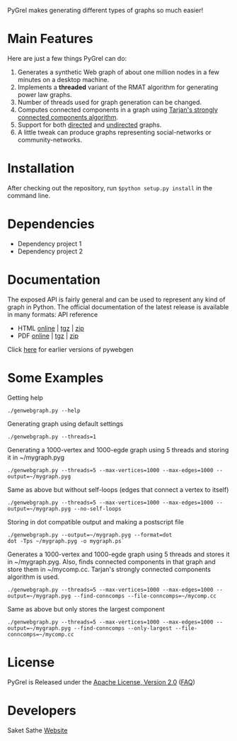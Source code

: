 PyGrel makes generating different types of graphs so much easier! 

Main Features
=============

Here are just a few things PyGrel can do:

  1.  Generates a synthetic Web graph of about one million nodes in a few minutes on a desktop machine. 
  2.  Implements a **threaded** variant of the RMAT algorithm for generating power law graphs. 
  3.  Number of threads used for graph generation can be changed. 
  4.  Computes connected components in a graph using [Tarjan's strongly connected components algorithm](http://en.wikipedia.org/wiki/Tarjan's_strongly_connected_components_algorithm). 
  5.  Support for both [directed](http://en.wikipedia.org/wiki/Graph_(mathematics)#Directed_graph) and [undirected](http://en.wikipedia.org/wiki/Graph_(mathematics)#Undirected_graph) graphs. 
  6.  A little tweak can produce graphs representing social-networks or community-networks. 

Installation
============

After checking out the repository, run `$python setup.py install` in the command line.

Dependencies
============

- Dependency project 1
- Dependency project 2

Documentation
=============

The exposed API is fairly general and can be used to represent any kind of graph in Python.
The official documentation of the latest release is available in many formats:
API reference
-	HTML [online](http://pywebgraph.sourceforge.net/doc/pywebgraph-2.72-api-html/index.html) | [tgz](putlink) | [zip](putlink)
- 	PDF  [online](http://pywebgraph.sourceforge.net/doc/pywebgraph-2.72-api-html/index.html) | [tgz](putlink) | [zip](putlink)

Click [here](putlink) for earlier versions of pywebgen
  
Some Examples
=============

Getting help
```
./genwebgraph.py --help
```
Generating graph using default settings
```
./genwebgraph.py --threads=1
```
Generating a 1000-vertex and 1000-egde graph using 5 threads and storing it in ~/mygraph.pyg
```
./genwebgraph.py --threads=5 --max-vertices=1000 --max-edges=1000 --output=~/mygraph.pyg
```
Same as above but without self-loops (edges that connect a vertex to itself)
```
./genwebgraph.py --threads=5 --max-vertices=1000 --max-edges=1000 --output=~/mygraph.pyg --no-self-loops
```
Storing in dot compatible output and making a postscript file
```
./genwebgraph.py --output=~/mygraph.pyg --format=dot
dot -Tps ~/mygraph.pyg -o mygraph.ps`
```
Generates a 1000-vertex and 1000-egde graph using 5 threads and stores it in ~/mygraph.pyg. Also, finds connected components in that graph and store them in ~/mycomp.cc. Tarjan's strongly connected components algorithm is used.
```
./genwebgraph.py --threads=5 --max-vertices=1000 --max-edges=1000 --output=~/mygraph.pyg --find-conncomps --file-conncomps=~/mycomp.cc
```
Same as above but only stores the largest component
```
./genwebgraph.py --threads=5 --max-vertices=1000 --max-edges=1000 --output=~/mygraph.pyg --find-conncomps --only-largest --file-conncomps=~/mycomp.cc
```


License
=======

PyGrel is Released under the [Apache License, Version 2.0](http://www.apache.org/licenses/LICENSE-2.0) ([FAQ](http://www.apache.org/foundation/license-faq.html))

Developers
==========

Saket Sathe [Website](http://saketsathe.net)